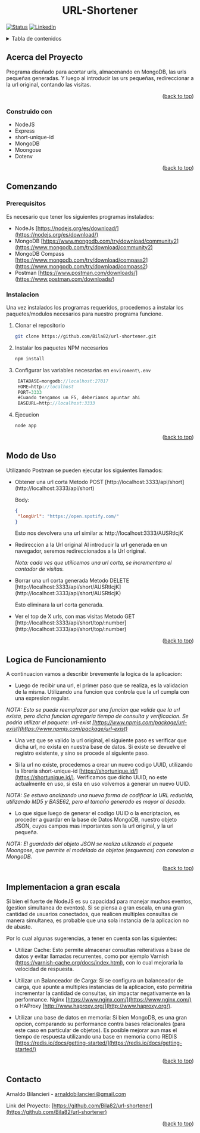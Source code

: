 <a name="readme-top"></a>

<h1 align="center"> URL-Shortener </h1> 

 <!-- PROJECT SHIELDS -->
[![Status][status-shield]][status-url]
[![LinkedIn][linkedin-shield]][linkedin-url]

<!-- TABLE OF CONTENTS -->
<details>
  <summary>Tabla de contenidos</summary>
  <ol>
    <li>
      <a href="#acerca-del-proyecto">Acerca del proyecto</a>
      <ul>
        <li><a href="#construido-con">Construido con</a></li>
      </ul>
    </li>
    <li>
      <a href="#comenzando">Comenzando</a>
      <ul>
        <li><a href="#prerequisitos">Prerequisitos</a></li>
        <li><a href="#instalacion">Instalacion</a></li>
      </ul>
    </li>
    <li><a href="#modo-de-uso">Modo de Uso</a></li>
    <li><a href="#contacto">Contacto</a></li>
    <li><a href="#logica-de-funcionamiento">Logica de Funcionamiento</a></li>
    <li><a href="#implementacion-a-gran-escala">Implementacion a gran escala</a></li>
  </ol>
</details>

<!-- ABOdUT THE PROJECT -->
## Acerca del Proyecto

Programa diseñado para acortar urls, almacenando en MongoDB, las urls pequeñas generadas. Y luego al introducir las urs pequeñas, redireccionar a la url original, contando las visitas.

<p align="right">(<a href="#readme-top">back to top</a>)</p>

### Construido con

* NodeJS
* Express
* short-unique-id
* MongoDB
* Moongose
* Dotenv

<p align="right">(<a href="#readme-top">back to top</a>)</p>

<!-- GETTING STARTED -->
## Comenzando

### Prerequisitos

Es necesario que tener los siguientes programas instalados:
* NodeJs [https://nodejs.org/es/download/](https://nodejs.org/es/download/)
* MongoDB [https://www.mongodb.com/try/download/community2](https://www.mongodb.com/try/download/community2)
* MongoDB Compass [https://www.mongodb.com/try/download/compass2] (https://www.mongodb.com/try/download/compass2)
* Postman [https://www.postman.com/downloads/] (https://www.postman.com/downloads/)

### Instalacion

Una vez instalados los programas requeridos, procedemos a instalar los paquetes/modulos necesarios para nuestro programa funcione.

1. Clonar el repositorio
   ```sh
   git clone https://github.com/Bila82/url-shortener.git
   ```
2. Instalar los paquetes NPM necesarios
   ```sh
   npm install
   ```
3. Configurar las variables necesarias en `enviroment\.env`
   ```js
    DATABASE=mongodb://localhost:27017
    HOME=http://localhost
    PORT=3333
    #Cuando tengamos un F5, deberiamos apuntar ahi
    BASEURL=http://localhost:3333
   ```
4. Ejecucion
   ```sh
   node app
   ``` 

<p align="right">(<a href="#readme-top">back to top</a>)</p>

<!-- USAGE EXAMPLES -->
## Modo de Uso

Utilizando Postman se pueden ejecutar los siguientes llamados:

* Obtener una url corta
  Metodo POST  [http://localhost:3333/api/short] (http://localhost:3333/api/short)
  
  Body: 
  ```JSON
  {
   "longUrl": "https://open.spotify.com/"
  }
  ```
  Esto nos devolvera una url similar a:  http://localhost:3333/AUSRtIcjK 
  
* Redireccion a la Url original
  Al introducir la url generada en un navegador, seremos redireccionados a la Url original.
  
  _Nota: cada ves que utilicemos una url corta, se incrementara el contador de visitas._
  
* Borrar una url corta generada
  Metodo DELETE [http://localhost:3333/api/short/AUSRtIcjK] (http://localhost:3333/api/short/AUSRtIcjK)
  
  Esto eliminara la url corta generada.
  
* Ver el top de X urls, con mas visitas
  Metodo GET [http://localhost:3333/api/short/top/:number] (http://localhost:3333/api/short/top/:number)

<p align="right">(<a href="#readme-top">back to top</a>)</p>

<!-- LOGIC -->
## Logica de Funcionamiento

A continuacion vamos a describir brevemente la logica de la aplicacion:

* Luego de recibir una url, el primer paso que se realiza, es la validacion de la misma. Utilizando una funcion que controla que la url cumpla con una expresion regular.

_NOTA: Esto se puede reemplazar por una funcion que valide que la url exista, pero dicha funcion agregaria tiempo de consulta y verificacion. Se podria utilizar el paquete: url-exist [https://www.npmjs.com/package/url-exist](https://www.npmjs.com/package/url-exist)_

* Una vez que se valido la url original, el siguiente paso es verificar que dicha url, no exista en nuestra base de datos. Si existe se devuelve el registro existente, y sino se procede al siguiente paso.

* Si la url no existe, procedemos a crear un nuevo codigo UUID, utilizando la libreria short-unique-id [https://shortunique.id/](https://shortunique.id/). Verificamos que dicho UUID, no este actualmente en uso, si esta en uso volvemos a generar un nuevo UUID.

_NOTA: Se estuvo analizando una nueva forma de codificar la URL reducida, utilizando MD5 y BASE62, pero el tamaño generado es mayor al desado._

* Lo que sigue luego de generar el codigo UUID o la encriptacion, es proceder a guardar en la base de Datos MongoDB, nuestro objeto JSON, cuyos campos mas importantes son la url original, y la url pequeña.

_NOTA: El guardado del objeto JSON se realiza utilizando el paquete Moongose, que permite el modelado de objetos (esquemas) con conexion a MongoDB._

<p align="right">(<a href="#readme-top">back to top</a>)</p>

<!-- IMPLEMENTATION -->
## Implementacion a gran escala

Si bien el fuerte de NodeJS es su capacidad para manejar muchos eventos, (gestion simultanea de eventos). Si se piensa a gran escala, en una gran cantidad de usuarios conectados, que realicen multiples consultas de manera simultanea, es probable que una sola instancia de la aplicacion no de abasto.

Por lo cual algunas sugerencias, a tener en cuenta son las siguientes:

* Utilizar Cache: Esto permite almacenar consultas reiterativas a base de datos y evitar llamadas recurrentes, como por ejemplo Varnish [(https://varnish-cache.org/docs/index.html)](https://varnish-cache.org/docs/index.html), con lo cual mejoraria la velocidad de respuesta.

* Utilizar un Balanceador de Carga: Si se configura un balanceador de carga, que apunte a multiples instancias de la aplicacion, esto permitiria incrementar la cantidad de consultas, sin impactar negativamente en la performance. Nginx [https://www.nginx.com/](https://www.nginx.com/) o HAProxy [http://www.haproxy.org/](http://www.haproxy.org/).

* Utilizar una base de datos en memoria: Si bien MongoDB, es una gran opcion, comparando su performance contra bases relacionales (para este caso en particular de objetos). Es posible mejorar aun mas el tiempo de respuesta utilizando una base en memoria como REDIS [https://redis.io/docs/getting-started/](https://redis.io/docs/getting-started/)

<p align="right">(<a href="#readme-top">back to top</a>)</p>

<!-- CONTACT -->
## Contacto

Arnaldo Bilancieri -  arnaldobilancieri@gmail.com

Link del Proyecto: [https://github.com/Bila82/url-shortener](https://github.com/Bila82/url-shortener)

<p align="right">(<a href="#readme-top">back to top</a>)</p>


<!-- MARKDOWN LINKS-->
<!-- https://www.markdownguide.org/basic-syntax/#reference-style-links -->
[status-shield]: https://img.shields.io/badge/Status-Finalizado-green
[status-url]: Finalizado
[linkedin-shield]: https://img.shields.io/badge/-LinkedIn-black.svg?style=for-the-badge&logo=linkedin&colorB=555
[linkedin-url]: https://www.linkedin.com/in/arnaldo-gabriel-bilancieri-99b24011/
